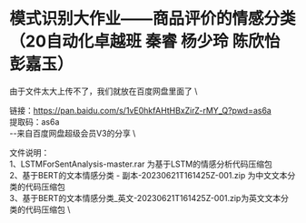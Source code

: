 # 模式识别大作业——商品评价的情感分类（20自动化卓越班  秦睿 杨少玲 陈欣怡 彭嘉玉）
由于文件太大上传不了，我们就放在百度网盘里面了  \

链接：https://pan.baidu.com/s/1vE0hkfAHtHBxZirZ-rMY_Q?pwd=as6a   \
提取码：as6a \
--来自百度网盘超级会员V3的分享 \

文件说明：\
1、LSTMForSentAnalysis-master.rar 为基于LSTM的情感分析代码压缩包   \
2、基于BERT的文本情感分类 - 副本-20230621T161425Z-001.zip 为中文文本分类的代码压缩包 \
3、基于BERT的文本情感分类_英文-20230621T161425Z-001.zip为英文文本分类的代码压缩包 \

